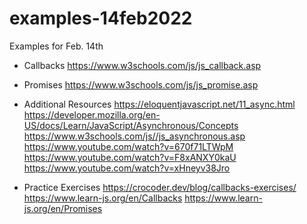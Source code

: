 # examples-14feb2022

Examples for Feb. 14th

* Callbacks
https://www.w3schools.com/js/js_callback.asp

* Promises
https://www.w3schools.com/js/js_promise.asp


* Additional Resources
https://eloquentjavascript.net/11_async.html
https://developer.mozilla.org/en-US/docs/Learn/JavaScript/Asynchronous/Concepts
https://www.w3schools.com/js//js_asynchronous.asp
https://www.youtube.com/watch?v=670f71LTWpM
https://www.youtube.com/watch?v=F8xANXY0kaU
https://www.youtube.com/watch?v=xHneyv38Jro

* Practice Exercises 
https://crocoder.dev/blog/callbacks-exercises/
https://www.learn-js.org/en/Callbacks
https://www.learn-js.org/en/Promises
